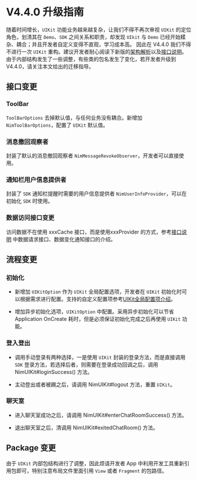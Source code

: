 # V4.4.0 升级指南

随着时间增长，`UIKit` 功能业务越来越复杂，让我们不得不再次审视 `UIKit` 的定位角色，划清其在 `Demo`、`SDK` 之间关系和职责，却发现 `UIkit` 与 `Demo` 已经开始糅杂、耦合；并且开发者自定义变得不直观，学习成本高。
因此在 V4.4.0 我们不得不进行一次 `UIKit` 重构。建议开发者耐心阅读下新版的[架构解析](架构解析.md)以及[接口说明](NimUikit定制化接口介绍.md)。由于内部结构发生了一些调整，有些类的包名发生了变化，若开发者升级到V4.4.0，请关注本文给出的迁移指导。

## 接口变更

### ToolBar

`ToolBarOptions` 去掉默认值，与任何业务没有耦合。新增加 `NimToolBarOptions`，配置了 `UIKit` 默认值。

### 消息撤回观察者

封装了默认的消息撤回观察者 `NimMessageRevokeObserver`，开发者可以直接使用。

### 通知栏用户信息提供者

封装了 `SDK` 通知栏提醒时需要的用户信息提供者 `NimUserInfoProvider`，可以在初始化 `SDK` 时使用。

### 数据访问接口变更

访问数据不在使用 xxxCache 接口，而是使用xxxProvider 的方式，参考[接口说明](NimUikit定制化接口介绍.md) 中数据请求接口、数据变化通知接口的介绍。

## 流程变更

### 初始化

- 新增加 `UIKitOption` 作为 `UIKit` 全局配置选项，开发者在 `UIKit` 初始化时可以根据需求进行配置。支持的自定义配置项参考[UIKit全局配置项介绍](Uikit全局配置项介绍.md)。

- 增加异步初始化选项，`UIKitOption` 中配置。采用异步初始化可以节省 Application OnCreate 耗时，但是必须保证初始化完成之后再使用 `UIKit` 功能。

### 登入登出

- 调用手动登录有两种选择，一是使用 `UIKit` 封装的登录方法，而是直接调用 `SDK` 登录方法，若选择后者，则需要在登录成功回调之后，调用  NimUIKit#loginSuccess() 方法。

- 主动登出或者被踢之后，请调用 NimUIKit#logout 方法，重置 `UIKit`。

### 聊天室

- 进入聊天室成功之后，请调用 NimUIKit#enterChatRoomSuccess() 方法。

- 退出聊天室之后，清调用 NimUIKit#exitedChatRoom() 方法。

## Package 变更

由于 `UIKit` 内部包结构进行了调整，因此烦请开发者 App 中利用开发工具重新引用包即可，特别注意布局文件里面引用 `View` 或者 `Fragment` 的包路径。 


